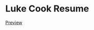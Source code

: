 # Luke Cook Resume
[Preview](https://rawcdn.githack.com/Invocatis/resume/95d2d9587cfa01cc72e2b77199bb02ad1ad9250e/resume.html)
